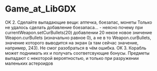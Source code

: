 # Game_at_LibGDX
OK 2. Сделайте выпадающие вещи: аптечка, боезапас, монеты
             Только не удалось сделать добавление боезапаса... - неясно почему при currentWeapon.setCurBullets(20) добавлении 20 некое новое зничение Weapon.curBullets (изначально равное 0), а не в то Weapon.curBullets, значение которого выводится на экран (а там сейчас значение, например, 243). Не смог разобраться в чём ошибка.
OK 3. Корабль может поднимать их и получать соответсвующие бонусы.
Предметы выпадают с некоторой вероятностью, и только при разружении маленьких астероидов
